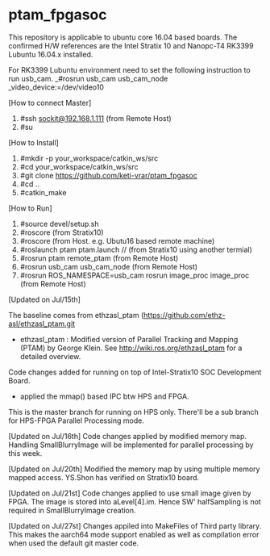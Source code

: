 ptam_fpgasoc
============
This repository is applicable to ubuntu core 16.04 based boards. 
The confirmed H/W references are the Intel Stratix 10 and Nanopc-T4 RK3399 Lubuntu 16.04.x installed.

For RK3399 Lubuntu environment need to set the following instruction to run usb_cam.
_#rosrun usb_cam usb_cam_node _video_device:=/dev/video10

[How to connect Master] 
1. #ssh sockit@192.168.1.111 (from Remote Host)
2. #su 

[How to Install] 
1. #mkdir -p your_workspace/catkin_ws/src
2. #cd your_workspace/catkin_ws/src
3. #git clone https://github.com/keti-vrar/ptam_fpgasoc
4. #cd ..
5. #catkin_make

[How to Run]
1. #source devel/setup.sh
2. #roscore  (from Stratix10)
3. #roscore  (from Host. e.g. Ubutu16 based remote machine)
4. #roslaunch ptam ptam.launch // (from Stratix10 using another termial)
5. #rosrun ptam remote_ptam (from Remote Host)
6. #rosrun usb_cam usb_cam_node (from Remote Host)
7. #rosrun ROS_NAMESPACE=usb_cam rosrun image_proc image_proc (from Remote Host)




[Updated on Jul/15th]

The baseline comes from ethzasl_ptam (https://github.com/ethz-asl/ethzasl_ptam.git

- ethzasl_ptam : Modified version of Parallel Tracking and Mapping (PTAM) by George Klein. See http://wiki.ros.org/ethzasl_ptam for a detailed overview.

Code changes added for running on top of Intel-Stratix10 SOC Development Board.
- applied the mmap() based IPC btw HPS and FPGA.

This is the master branch for running on HPS only.
There'll be a sub branch for HPS-FPGA Parallel Processing mode.

[Updated on Jul/16th]
Code changes applied by modified memory map. 
Handling SmallBlurryImage will be implemented for parallel processing by this week.

[Updated on Jul/20th]
Modified the memory map by using multiple memory mapped access.
YS.Shon has verified on Stratix10 board.

[Updated on Jul/21st]
Code changes applied to use small image given by FPGA.
The image is stored into aLevel[4].im. Hence SW' halfSampling is not required in SmallBlurryImage creation.

[Updated on Jul/27st]
Changes appiled into MakeFiles of Third party library. This makes the aarch64 mode support enabled as well as compilation error when used the default git master code.
